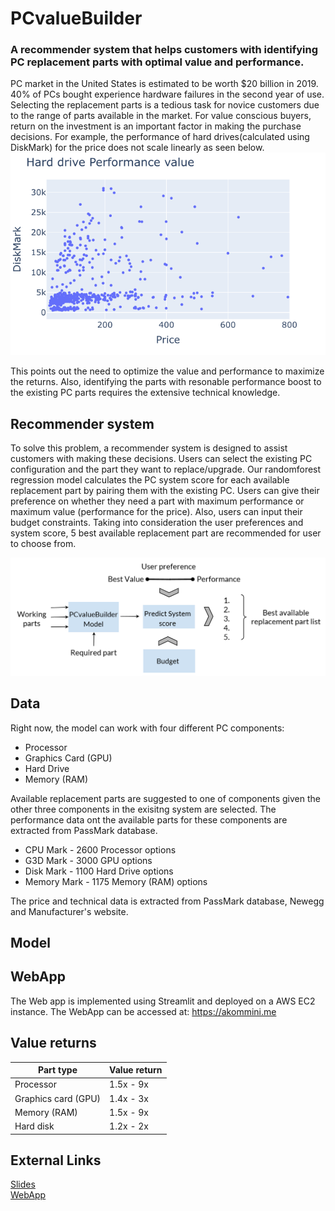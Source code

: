 # PCvalueBuilder
### A recommender system that helps customers with identifying PC replacement parts with optimal value and performance.
PC market in the United States is estimated to be worth $20 billion in 2019. 40% of PCs bought experience hardware failures in the second year of use. Selecting the  replacement parts is a tedious task for novice customers due to the range of parts available in the market. For value conscious buyers, return on the investment is an important factor in making the purchase decisions. For example, the performance of hard drives(calculated using DiskMark) for the price does not scale linearly as seen below.
![HarddriveValue](/src/EDA/HDD_perf_price_fin.png)

This points out the need to optimize the value and performance to maximize the returns. Also, identifying the parts with resonable performance boost to the existing PC parts requires the extensive technical knowledge.

## Recommender system
To solve this problem, a recommender system is designed to assist customers with making these decisions. Users can select the existing PC configuration and the part they want to replace/upgrade. Our randomforest regression model calculates the PC system score for each available replacement part by pairing them with the existing PC. Users can give their preference on whether they need a part with maximum performance or maximum value (performance for the price). Also, users can input their budget constraints. Taking into consideration the user preferences and system score, 5 best available replacement part are recommended for user to choose from.

![ModelArch](/src/EDA/Architecture.png)

## Data
Right now, the model can work with four different PC components:
- Processor
- Graphics Card (GPU)
- Hard Drive
- Memory (RAM)

Available replacement parts are suggested to one of components given the other three components in the exisitng system are selected. The performance data ont the available parts for these components are extracted from PassMark database. 
- CPU Mark - 2600 Processor options
- G3D Mark - 3000 GPU options
- Disk Mark - 1100 Hard Drive options
- Memory Mark - 1175 Memory (RAM) options

The price and technical data is extracted from PassMark database, Newegg and Manufacturer's website.

## Model


## WebApp
The Web app is implemented using Streamlit and deployed on a AWS EC2 instance. The WebApp can be accessed at: https://akommini.me

## Value returns
Part type | Value return
------------ | -------------
Processor| 1.5x - 9x
Graphics card (GPU) | 1.4x - 3x
Memory (RAM) | 1.5x - 9x
Hard disk | 1.2x - 2x
## External Links
[Slides](https://docs.google.com/presentation/d/1LHpEzARqDha4KzdbR8knts1USW-q8ZNy6Wm3gi-RkPI/edit?usp=sharing)<br/>
[WebApp](https://akommini.me)
